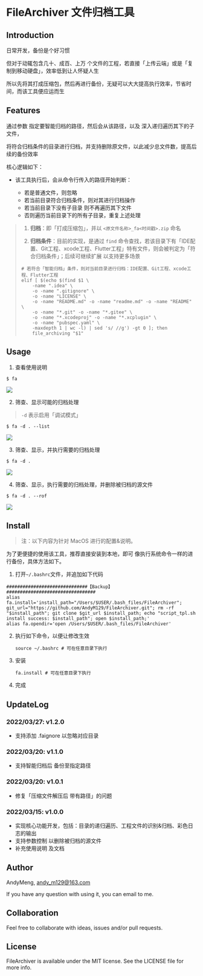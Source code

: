 # FileArchiver 文件归档工具

## Introduction

日常开发，备份是个好习惯

但对于动辄包含几十、成百、上万 个文件的工程，若直接「上传云端」或是「复制到移动硬盘」，效率低到让人怀疑人生

所以先将其打成压缩包，然后再进行备份，无疑可以大大提高执行效率，节省时间，而该工具便应运而生

## Features

通过参数 指定要智能归档的路径，然后会从该路径，以及 深入递归遍历其下的子文件，

将符合归档条件的目录进行归档，并支持删除原文件，以此减少总文件数，提高后续的备份效率



核心逻辑如下：

* 该工具执行后，会从命令行传入的路径开始判断：

	* 若是普通文件，则忽略
	* 若当前目录符合归档条件，则对其进行归档操作
	* 若当前目录下没有子目录 则不再遍历其下文件
	* 否则遍历当前目录下的所有子目录，重复上述处理

	

> 1. **归档**：即「打成压缩包」，并以 `<原文件名称>_fa<时间戳>.zip` 命名
>
> 2. **归档条件**：目前的实现，是通过 `find` 命令查找，若该目录下有「IDE配置、Git工程、xcode工程、Flutter工程」特有文件，则会被判定为「符合归档条件」；后续可继续扩展 以支持更多场景
>
> 	```shell
> 	# 若符合「智能归档」条件，则对当前目录进行归档：IDE配置、Git工程、xcode工程、Flutter工程
> 	elif [ $(echo $(find $1 \
> 	    -name ".idea" \
> 	    -o -name ".gitignore" \
> 	    -o -name "LICENSE" \
> 	    -o -name "README.md" -o -name "readme.md" -o -name "README" \
> 	    -o -name "*.git" -o -name "*.gitee" \
> 	    -o -name "*.xcodeproj" -o -name "*.xcplugin" \
> 	    -o -name "pubspec.yaml" \
> 	    -maxdepth 1 | wc -l) | sed 's/ //g') -gt 0 ]; then
> 	    file_archiving "$1"
> 	```



## Usage

1. 查看使用说明

```shell
$ fa
```

![](https://gitee.com/andym129/ImageHosting/raw/master/images/202203161106837.png)

2. 筛查、显示可能的归档处理

> `-d` 表示启用「调试模式」

```shell
$ fa -d . --list
```

![](https://gitee.com/andym129/ImageHosting/raw/master/images/202203161108640.png)

3. 筛查、显示，并执行需要的归档处理

```shell
$ fa -d .
```

![](https://gitee.com/andym129/ImageHosting/raw/master/images/202203161225223.png)

4. 筛查、显示，执行需要的归档处理，并删除被归档的源文件

```shell
$ fa -d . --rof
```

![](https://gitee.com/andym129/ImageHosting/raw/master/images/202203161226274.png)

## Install

> 注：以下内容为针对 MacOS 进行的配置&说明。

为了更便捷的使用该工具，推荐直接安装到本地，即可 像执行系统命令一样的进行备份，具体方法如下。



1. 打开`~/.bashrc`文件，并追加如下代码

  ```shell
  ##############################【Backup】#################################
  alias fa.install='install_path="/Users/$USER/.bash_files/FileArchiver"; git_url="https://github.com/AndyM129/FileArchiver.git"; rm -rf "$install_path"; git clone $git_url $install_path; echo "script_tpl.sh install success: $install_path"; open $install_path;'
  alias fa.opendir='open /Users/$USER/.bash_files/FileArchiver'
  ```

2. 执行如下命令，以便让修改生效

   ```shell
   source ~/.bashrc # 可在任意目录下执行
   ```

3. 安装

   ```shell
   fa.install # 可在任意目录下执行
   ```

4. 完成





## UpdateLog

### 2022/03/27: v1.2.0
* 支持添加 .faignore 以忽略对应目录

### 2022/03/20: v1.1.0
* 支持智能归档后 备份至指定路径

### 2022/03/20: v1.0.1
* 修复「压缩文件解压后 带有路径」的问题

### 2022/03/15: v1.0.0
* 实现核心功能开发，包括：目录的递归遍历、工程文件的识别&归档、彩色日志的输出
* 支持参数控制 以删除被归档的源文件
* 补充使用说明 及文档


## Author

AndyMeng, andy_m129@163.com

If you have any question with using it, you can email to me. 



## Collaboration

Feel free to collaborate with ideas, issues and/or pull requests.



## License

FileArchiver is available under the MIT license. See the LICENSE file for more info.



